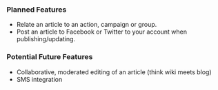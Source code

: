 <!-- writeme -->

### Planned Features
* Relate an article to an action, campaign or group.
* Post an article to Facebook or Twitter to your account when publishing/updating.

### Potential Future Features
* Collaborative, moderated editing of an article (think wiki meets blog)
* SMS integration

